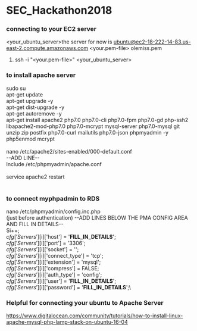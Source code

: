 # SEC_Hackathon2018

### connecting to your EC2 server
<your_ubuntu_server>the server for now is ubuntu@ec2-18-222-14-83.us-east-2.compute.amazonaws.com
<your.pem-file> olemiss.pem
 1. ssh -i "<your.pem-file>" <your_ubuntu_server>
 
 ### to install apache server
 sudo su <br />
apt-get update <br />
apt-get upgrade -y <br />
apt-get dist-upgrade -y <br />
apt-get autoremove -y <br />
apt-get install apache2 php7.0 php7.0-cli php7.0-fpm php7.0-gd php-ssh2 libapache2-mod-php7.0 php7.0-mcrypt mysql-server  php7.0-mysql git unzip zip postfix php7.0-curl mailutils php7.0-json phpmyadmin -y <br />
php5enmod mcrypt <br />
<br />
nano /etc/apache2/sites-enabled/000-default.conf <br />
--ADD LINE-- <br />
Include /etc/phpmyadmin/apache.conf <br />
<br />
service apache2 restart <br />
<br />
### to connect myphpadmin to RDS
nano /etc/phpmyadmin/config.inc.php <br />
(just before authentication)
--ADD LINES BELOW THE PMA CONFIG AREA AND FILL IN DETAILS-- <br />
$i++; <br />
$cfg['Servers'][$i]['host']          = '__FILL_IN_DETAILS__'; <br />
$cfg['Servers'][$i]['port']          = '3306'; <br />
$cfg['Servers'][$i]['socket']        = ''; <br />
$cfg['Servers'][$i]['connect_type']  = 'tcp'; <br />
$cfg['Servers'][$i]['extension']     = 'mysql'; <br />
$cfg['Servers'][$i]['compress']      = FALSE; <br />
$cfg['Servers'][$i]['auth_type']     = 'config'; <br />
$cfg['Servers'][$i]['user']          = '__FILL_IN_DETAILS__'; <br />
$cfg['Servers'][$i]['password']      = '__FILL_IN_DETAILS__';\ <br />

### Helpful for connecting your ubuntu to Apache Server
https://www.digitalocean.com/community/tutorials/how-to-install-linux-apache-mysql-php-lamp-stack-on-ubuntu-16-04
